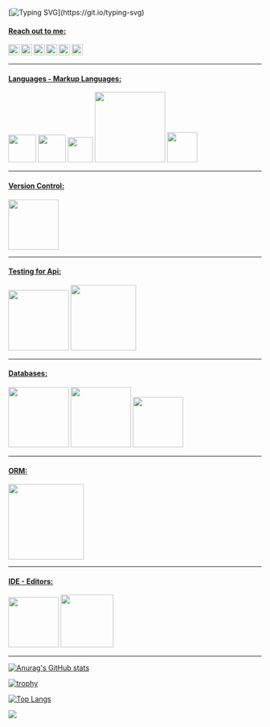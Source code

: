 
[![Typing SVG](https://readme-typing-svg.herokuapp.com?color=%2336BCF7&lines=Hello!;+Welcome.;)](https://git.io/typing-svg)

#### <u>Reach out to me:</u> ####

[<img width="22" align="left" src="https://unpkg.com/simple-icons@v5/icons/github.svg"/>][Github]
[<img width="22" align="left" src="https://unpkg.com/simple-icons@v5/icons/linkedin.svg"/>][Linkedin]
[<img width="22" align="left" src="https://unpkg.com/simple-icons@v5/icons/medium.svg"/>][Medium]
[<img width="22" align="left" src="https://unpkg.com/simple-icons@v5/icons/stackoverflow.svg"/>][Stackoverflow]
[<img width="22" src="https://unpkg.com/simple-icons@v5/icons/hackerrank.svg" />][HackerRank]
[<img width="22" src="https://unpkg.com/simple-icons@v5/icons/codewars.svg" />][CodeWars]

<hr>


#### <u>Languages - Markup Languages:</u> ####
<span><img src="https://pbs.twimg.com/profile_images/1278344911847223297/k1ginRMI.jpg" width="55"></span>
<img src="https://stickker.net/wp-content/uploads/2021/04/020-CSharp-600x600.png" width="55">
<img src="https://upload.wikimedia.org/wikipedia/commons/thumb/1/18/ISO_C%2B%2B_Logo.svg/640px-ISO_C%2B%2B_Logo.svg.png" width="50">
<img src="https://www.freepnglogos.com/uploads/html5-logo-png/html5-logo-devextreme-multi-purpose-controls-html-javascript-3.png" width="140">
<img src="https://www.bycmedia.com/blog/images/upload/3739152102020.png" width="60"></span>


<hr>

#### <u>Version Control:</u> ####
<img src="https://encrypted-tbn0.gstatic.com/images?q=tbn:ANd9GcTG6PGHGgv_2kMZGSCeG__xAlGvphSeMN0_Zc5Wn-lEvguC8ognZL_Wbc9lsA8bQm8hRtk&usqp=CAU" width="100">

<hr>

#### <u>Testing for Api:</u> ####
<span><img src="https://www.luisllamas.es/wp-content/uploads/2017/10/postman-logo.png" width="120">
<img src="https://koraypeker.com/wp-content/uploads/2019/02/swagger_logo.png" width="130"></span>


<hr>


#### <u>Databases:</u> ####
<span><img src="https://dataera.com.tr/wp-content/uploads/2018/07/mssql-logo-1-820x450.jpg" width="120">
<img src="https://webapp.io/blog/content/images/2019/11/postgres.png" width="120">
<img src="https://i.ibb.co/bzZKwJ8/sqlite.png" width="100"></span>




<hr>

#### <u>ORM:</u> ####
<span><img src="https://gordon-allen.github.io/images/entityframeworkcore_logo.png" width="150"></span>



<hr>

#### <u>IDE - Editors:</u> ####
<span><img src="https://www.wizcase.com/wp-content/uploads/2021/05/visual-studio-logo.jpeg" width="100">
<img src="https://miro.medium.com/max/720/0*JQ3INI7sdhkF1T3R.png" width="105"></span>

<hr>

[![Anurag's GitHub stats](https://github-readme-stats.vercel.app/api?username=oznakdn)](https://github.com/anuraghazra/github-readme-stats)

[![trophy](https://github-profile-trophy.vercel.app/?username=oznakdn)](https://github.com/ryo-ma/github-profile-trophy)


[![Top Langs](https://github-readme-stats.vercel.app/api/top-langs/?username=oznakdn&layout=compact)](https://github.com/anuraghazra/github-readme-stats)

![](https://komarev.com/ghpvc/?username=oznakdn&color=green)






[Github]:https://github.com/oznakdn
[Linkedin]:https://www.linkedin.com/in/ozan-l%C3%BCtf%C3%BC-akaydin/
[Medium]:https://medium.com/@ozanakaydin
[Stackoverflow]:https://stackoverflow.com/users/15339231/ozanakdn
[HackerRank]:https://www.hackerrank.com/ozanakaydin
[CodeWars]:https://coderbyte.com/profile/oznakdn



